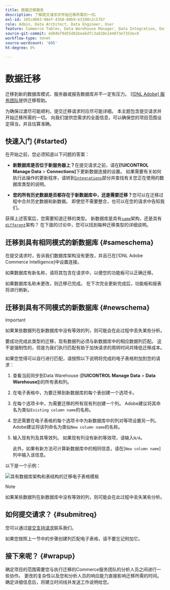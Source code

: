 ```yaml
---
title: 数据迁移服务
description: 了解提交请求并开始迁移所需的一切。
exl-id: 105cd003-98ef-4358-80b9-b3190c2c57b7
role: Admin, Data Architect, Data Engineer, User
feature: Commerce Tables, Data Warehouse Manager, Data Integration, Data Import/Export
source-git-commit: 4d04b79d55d02bee6dfc3a810e144073e7353ec0
workflow-type: tm+mt
source-wordcount: '685'
ht-degree: 0%

---
```


# 数据迁移

迁移到新的数据库模式、服务器或报告数据库并不一定有压力。 [[!DNL Adobe] 服务团队](https://experienceleague.adobe.com/docs/commerce-knowledge-base/kb/troubleshooting/miscellaneous/mbi-service-policies.html)提供迁移帮助。

为确保过渡尽可能顺利，提交迁移请求时应尽可能详细。 本主题包含提交请求并开始迁移所需的一切。 向我们提供您需求的全面信息，可以确保您的项目范围设定得当，并且估算准确。

## 快速入门 {#started}

在开始之前，您必须知道以下问题的答案：

* **新数据库是否位于新服务器上？**&#x200B;在提交请求之前，请在&#x200B;**[!UICONTROL Manage Data** > **Connections]**&#x200B;下更新数据连接的设置。 如果需要有关如何执行此操作的更新程序，请转到[`Integrations`](../integrations/integrations.md)部分并查找有关您正在使用的数据库类型的说明。

* **您的所有历史数据是否都存在于新数据库中，还是需要迁移？**&#x200B;您可以在迁移过程中合并历史数据和新数据。 即使您不需要整合，也可以在您的请求中告知我们。

获得上述答案后，您需要知道迁移的类型。 新数据库是具有[`same`](#sameschema)架构，还是具有[`different`](#newschema)架构？ 在下面的讨论中，您可以找到每种迁移类型的详细说明。

## 迁移到具有相同模式的新数据库 {#sameschema}

在提交请求时，告诉我们数据库架构没有更改，并且已在[!DNL Adobe Commerce Intelligence]中设置连接。

如果数据库有新名称，请将其包含在请求中，以便您的功能板可以正确迁移。

如果数据库名称未更改，则迁移已完成。 在下次完全更新完成后，功能板和报表将进行刷新。

## 迁移到具有不同模式的新数据库 {#newschema}

>[!IMPORTANT]
>
>如果某些数据列在新数据库中没有等效的列，则可能会在此过程中丢失某些分析。

要成功完成此类型的迁移，现有数据列必须与新数据库中的相应数据列匹配。 这不是强制性的，但是为我们执行匹配有助于加快请求的周转时间并降低迁移成本。

如果您觉得可以自行进行匹配，请按照以下说明将完成的电子表格附加到您的请求：

1. 查看当前同步到Data Warehouse (**[!UICONTROL Manage Data** > **Data Warehouse]**)的所有表和列。

1. 在电子表格中，为要迁移到新数据库的每个表创建一个选项卡。

1. 在每个选项卡中，为需要迁移的所有现有列创建一个列。 Adobe建议将其命名为类似`Existing column name`的名称。

1. 您还需要在电子表格的每个选项卡中为新数据库中的列对等项设置另一列。 Adobe建议将该列命名为类似`New column name`的名称。

1. 输入现有列及其等效列。 如果现有列没有新的等效项，请输入`N/A`。

   此外，如果有新方法可计算新数据库中的相同信息，请在[`New column name`]列中输入该信息。

以下是一个示例：

![具有数据库架构和表结构的迁移电子表格模板](../../../assets/Migration_Spreadsheet.png)

>[!NOTE]
>
>如果某些数据列在新数据库中没有等效的列，则可能会在此过程中丢失某些分析。

## 如何提交请求？ {#submitreq}

您可以通过[提交支持请求](https://experienceleague.adobe.com/docs/commerce-knowledge-base/kb/troubleshooting/miscellaneous/mbi-service-policies.html)联系我们。

如果您按照上一节中的步骤创建列匹配电子表格，请不要忘记附加它。

## 接下来呢？ {#wrapup}

确定项目的范围需要您与执行迁移的Commerce服务团队的分析人员之间进行一些协作。 更改的复杂性以及您和分析人员的响应能力直接影响迁移所需的时间。 确定详细信息后，将建立时间线并发送工作说明给您。
